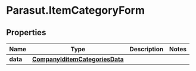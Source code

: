 # Parasut.ItemCategoryForm

## Properties
Name | Type | Description | Notes
------------ | ------------- | ------------- | -------------
**data** | [**CompanyIditemCategoriesData**](CompanyIditemCategoriesData.md) |  | 



